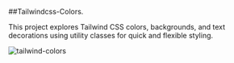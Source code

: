 ##Tailwindcss-Colors.

This project explores Tailwind CSS colors, backgrounds, and text decorations using utility classes for quick and flexible styling.

![tailwind-colors](https://github.com/user-attachments/assets/353f3d7e-4ebc-4b5c-b691-b4427d9ba257)
